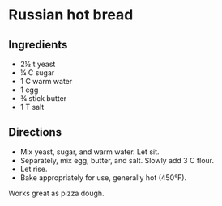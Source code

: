 # Russian hot bread

## Ingredients
- 2&frac12; t yeast
- &frac14; C sugar
- 1 C warm water
- 1 egg
- &frac34; stick butter
- 1 T salt

## Directions
- Mix yeast, sugar, and warm water. Let sit.
- Separately, mix egg, butter, and salt. Slowly add 3 C flour.
- Let rise.
- Bake appropriately for use, generally hot (450&deg;F).

Works great as pizza dough.
